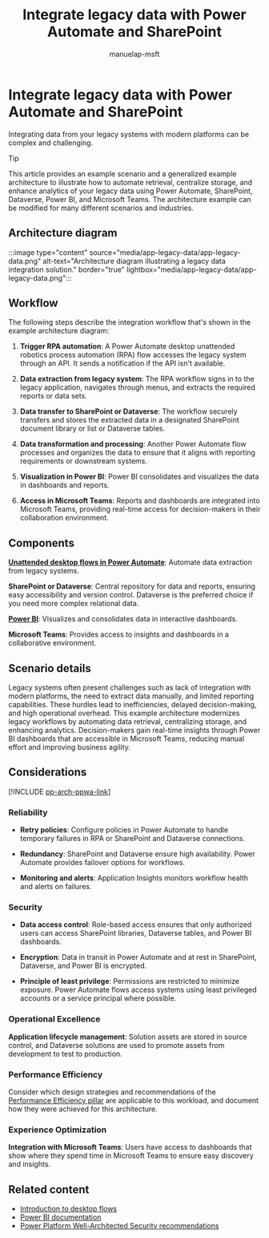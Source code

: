 ﻿---
title: Integrate legacy data with Power Automate and SharePoint
description: Learn how to integrate legacy data with modern platforms using Power Automate, SharePoint, Dataverse, Power BI, and Microsoft Teams.
#customer intent: As a Power Platform user, I want to integrate legacy data with modern platforms so that I can streamline data retrieval and enhance analytics.
author: manuelap-msft
ms.subservice: architecture-center
ms.topic: conceptual
ms.date: 04/06/2025
ms.author: mapichle
ms.reviewer: pankajsharma2087
contributors: 
  - manuelap-msft
search.audienceType: 
  - admin
  - flowmaker
---

# Integrate legacy data with Power Automate and SharePoint

Integrating data from your legacy systems with modern platforms can be complex and challenging. 

> [!TIP]
> This article provides an example scenario and a generalized example architecture to illustrate how to automate retrieval, centralize storage, and enhance analytics of your legacy data using Power Automate, SharePoint, Dataverse, Power BI, and Microsoft Teams. The architecture example can be modified for many different scenarios and industries.

## Architecture diagram

:::image type="content" source="media/app-legacy-data/app-legacy-data.png" alt-text="Architecture diagram illustrating a legacy data integration solution." border="true" lightbox="media/app-legacy-data/app-legacy-data.png":::

## Workflow

The following steps describe the integration workflow that's shown in the example architecture diagram:

1. **Trigger RPA automation**: A Power Automate desktop unattended robotics process automation (RPA) flow accesses the legacy system through an API. It sends a notification if the API isn't available.

1. **Data extraction from legacy system**: The RPA workflow signs in to the legacy application, navigates through menus, and extracts the required reports or data sets.

1. **Data transfer to SharePoint or Dataverse**: The workflow securely transfers and stores the extracted data in a designated SharePoint document library or list or Dataverse tables.

1. **Data transformation and processing**: Another Power Automate flow processes and organizes the data to ensure that it aligns with reporting requirements or downstream systems.

1. **Visualization in Power BI**: Power BI consolidates and visualizes the data in dashboards and reports.

1. **Access in Microsoft Teams**: Reports and dashboards are integrated into Microsoft Teams, providing real-time access for decision-makers in their collaboration environment.

## Components

[**Unattended desktop flows in Power Automate**](/power-automate/desktop-flows/run-unattended-desktop-flows): Automate data extraction from legacy systems.

**SharePoint or Dataverse**: Central repository for data and reports, ensuring easy accessibility and version control. Dataverse is the preferred choice if you need more complex relational data.

[**Power BI**](/power-bi/): Visualizes and consolidates data in interactive dashboards.

**Microsoft Teams**: Provides access to insights and dashboards in a collaborative environment.

## Scenario details

Legacy systems often present challenges such as lack of integration with modern platforms, the need to extract data manually, and limited reporting capabilities. These hurdles lead to inefficiencies, delayed decision-making, and high operational overhead. This example architecture modernizes legacy workflows by automating data retrieval, centralizing storage, and enhancing analytics. Decision-makers gain real-time insights through Power BI dashboards that are accessible in Microsoft Teams, reducing manual effort and improving business agility.

## Considerations

[!INCLUDE [pp-arch-ppwa-link](../../includes/pp-arch-ppwa-link.md)]

### Reliability

- **Retry policies**: Configure policies in Power Automate to handle temporary failures in RPA or SharePoint and Dataverse connections.

- **Redundancy**: SharePoint and Dataverse ensure high availability. Power Automate provides failover options for workflows.

- **Monitoring and alerts**: Application Insights monitors workflow health and alerts on failures.

### Security

- **Data access control**: Role-based access ensures that only authorized users can access SharePoint libraries, Dataverse tables, and Power BI dashboards.

- **Encryption**: Data in transit in Power Automate and at rest in SharePoint, Dataverse, and Power BI is encrypted.

- **Principle of least privilege**: Permissions are restricted to minimize exposure. Power Automate flows access systems using least privileged accounts or a service principal where possible.

### Operational Excellence

**Application lifecycle management**: Solution assets are stored in source control, and Dataverse solutions are used to promote assets from development to test to production.

### Performance Efficiency

Consider which design strategies and recommendations of the [Performance Efficiency pillar](/power-platform/well-architected/performance-efficiency/checklist) are applicable to this workload, and document how they were achieved for this architecture.

### Experience Optimization

**Integration with Microsoft Teams**: Users have access to dashboards that show where they spend time in Microsoft Teams to ensure easy discovery and insights.

## Related content

- [Introduction to desktop flows](/power-automate/desktop-flows/introduction)
- [Power BI documentation](/power-bi)
- [Power Platform Well-Architected Security recommendations](/power-platform/well-architected/security/)
